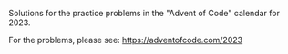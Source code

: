 Solutions for the practice problems in the "Advent of Code" calendar for 2023.

For the problems, please see: https://adventofcode.com/2023
